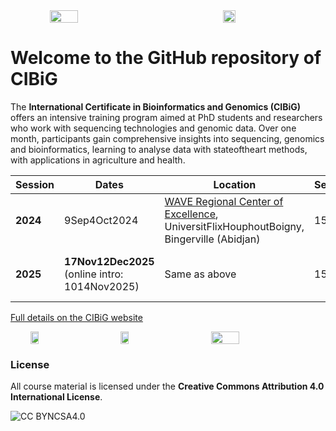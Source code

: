 <div style="display:flex"> 
<img src="img/logo_wave2.jpeg" style="display: block; margin: 0 auto; width: 30%; height: 30%;">
<img src="img/logo_uboigny.jpeg" style="display: block; margin: 0 auto; width: 20%; height: 20%;">
</div> 

# Welcome to the GitHub repository of **CIBiG**

The **International Certificate in Bioinformatics and Genomics (CIBiG)** offers an intensive training program aimed at PhD students and researchers who work with sequencing technologies and genomic data. Over one month, participants gain comprehensive insights into sequencing, genomics and bioinformatics, learning to analyse data with stateoftheart methods, with applications in agriculture and health.

| Session  | Dates                                                          | Location                                                                                                                 | Seats | Status                                       |
| -------- | -------------------------------------------------------------- | ------------------------------------------------------------------------------------------------------------------------ | ----- | -------------------------------------------- |
| **2024** | 9Sep4Oct2024                                             | [WAVE Regional Center of Excellence](https://wave-center.org/), UniversitFlixHouphoutBoigny, Bingerville (Abidjan) | 15    | **Completed**                                |
| **2025** | **17Nov12Dec2025** <br> (online intro: 1014Nov2025) | Same as above                                                                                                            | 15    | **Applications open  deadline 16Jun2025** |

[Full details on the CIBiG website](https://cibig-wave.github.io/)

<div style="display:flex"> 
<img src="img/logo_ujkz.jpeg" style="display: block; margin: 0 auto; width: 16%;">
<img src="img/logo_itrop.png" style="display: block; margin: 0 auto; width: 16%; ">
<img src="img/logo-ird-grey.jpg" style="display: block; margin: 0 auto; width: 30%;">
</div> 

### License

All course material is licensed under the **Creative Commons Attribution 4.0 International License**.

![CC BYNCSA4.0](img/license-by-nc-sa.jpeg)

